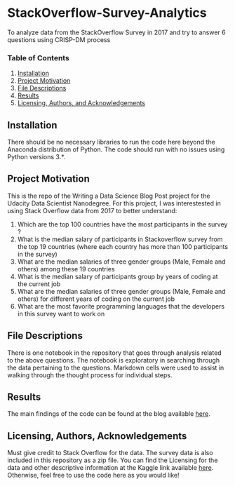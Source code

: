 # StackOverflow-Survey-Analytics
To analyze data from the StackOverflow Survey in 2017 and try to answer 6 questions using CRISP-DM process

### Table of Contents

1. [Installation](#installation)
2. [Project Motivation](#motivation)
3. [File Descriptions](#files)
4. [Results](#results)
5. [Licensing, Authors, and Acknowledgements](#licensing)

## Installation <a name="installation"></a>

There should be no necessary libraries to run the code here beyond the Anaconda distribution of Python.  The code should run with no issues using Python versions 3.*.

## Project Motivation<a name="motivation"></a>
This is the repo of the Writing a Data Science Blog Post project for the Udacity Data Scientist Nanodegree.
For this project, I was interestested in using Stack Overflow data from 2017 to better understand:

1. Which are the top 100 countries have the most participants in the survey ?
2. What is the median salary of participants in Stackoverflow survey from the top 19 countries (where each country has more than 100 participants in the survey)
3. What are the median salaries of three gender groups (Male, Female and others) among these 19 countries
4. What is the median salary of participants group by years of coding at the current job
5. What are the median salaries of three gender groups (Male, Female and others) for different years of coding on the current job
6. What are the most favorite programming languages that the developers in this survey want to work on

## File Descriptions <a name="files"></a>

There is one notebook in the repository that goes through analysis related to the above questions. The notebook is exploratory in searching through the data pertaining to the questions. Markdown cells were used to assist in walking through the thought process for individual steps.  

## Results<a name="results"></a>

The main findings of the code can be found at the blog available [here](https://medium.com/@josh_2774/how-do-you-become-a-developer-5ef1c1c68711).

## Licensing, Authors, Acknowledgements<a name="licensing"></a>

Must give credit to Stack Overflow for the data. The survey data is also included in this repository as a zip file. You can find the Licensing for the data and other descriptive information at the Kaggle link available [here](https://www.kaggle.com/stackoverflow/so-survey-2017/data).  Otherwise, feel free to use the code here as you would like! 

